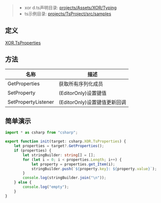 > - xor d.ts声明目录: [projects/Assets/XOR/Typing](../projects/Assets/XOR/Typing)
> - ts示例目录: [projects/TsProject/src/samples](../projects/TsProject/src/samples)

## 定义
[XOR.TsProperties](../projects/Assets/XOR/Runtime/Src/Components/TsProperties.cs)

## 方法
| 名称  | 描述  |
| ------------ | ------------ |
| GetProperties   |  获取所有序列化成员 |
| SetProperty  | (EditorOnly)设置键值  |
| SetPropertyListener | (EditorOnly)设置键值更新回调 |


## 简单演示
```typescript
import * as csharp from "csharp";

export function init(target: csharp.XOR.TsProperties) {
    let properties = target?.GetProperties();
    if (properties) {
        let stringBuilder: string[] = [];
        for (let i = 0; i < properties.Length; i++) {
            let property = properties.get_Item(i);
            stringBuilder.push(`${property.key}: ${property.value}`);
        }
        console.log(stringBuilder.join("\n"));
    } else {
        console.log("empty");
    }
}
```